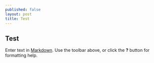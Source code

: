 ```yaml
---
published: false
layout: post
title: Test
---
```

## Test

Enter text in [Markdown](http://daringfireball.net/projects/markdown/). Use the toolbar above, or click the **?** button for formatting help.

